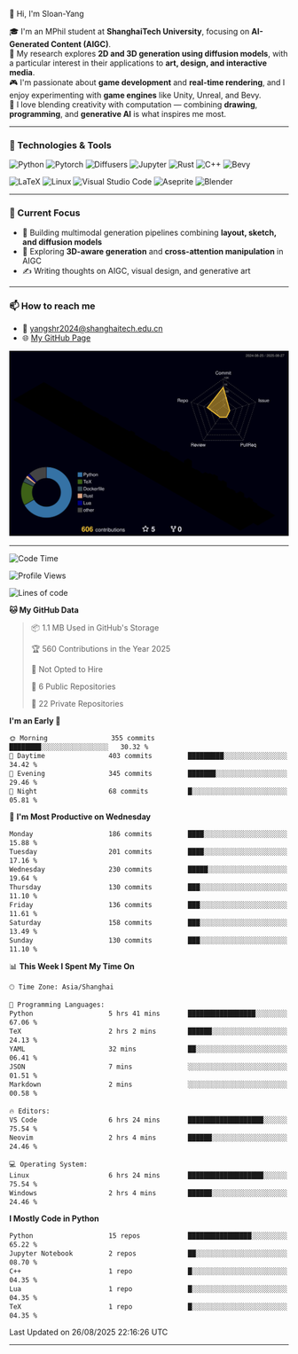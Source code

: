 👋 Hi, I'm Sloan-Yang

🎓 I'm an MPhil student at **ShanghaiTech University**, focusing on **AI-Generated Content (AIGC)**.  
🧠 My research explores **2D and 3D generation using diffusion models**, with a particular interest in their applications to **art, design, and interactive media**.  
🎮 I'm passionate about **game development** and **real-time rendering**, and I enjoy experimenting with **game engines** like Unity, Unreal, and Bevy.  
🎨 I love blending creativity with computation — combining **drawing**, **programming**, and **generative AI** is what inspires me most.

---

### 🧰 Technologies & Tools

![Python](https://img.shields.io/badge/python-%233776AB.svg?style=for-the-badge&logo=python&logoColor=white)
![Pytorch](https://img.shields.io/badge/pytorch-%23EE4C2C.svg?style=for-the-badge&logo=pytorch&logoColor=white)
![Diffusers](https://img.shields.io/badge/diffusers-HuggingFace-yellow?style=for-the-badge&logo=huggingface&logoColor=black)
![Jupyter](https://img.shields.io/badge/Jupyter-%23F37626.svg?style=for-the-badge&logo=Jupyter&logoColor=white)
![Rust](https://img.shields.io/badge/Rust-%23000000.svg?style=for-the-badge&logo=rust&logoColor=white)
![C++](https://img.shields.io/badge/C++-%2300599C.svg?style=for-the-badge&logo=c%2B%2B&logoColor=white)
![Bevy](https://img.shields.io/badge/Bevy-000000.svg?style=for-the-badge&logo=bevy&logoColor=white)

![LaTeX](https://img.shields.io/badge/LaTeX-47A141?style=for-the-badge&logo=latex&logoColor=white)
![Linux](https://img.shields.io/badge/Linux-FCC624?style=for-the-badge&logo=linux&logoColor=black)
![Visual Studio Code](https://img.shields.io/badge/VSCode-0078d7.svg?style=for-the-badge&logo=visual-studio-code&logoColor=white)
![Aseprite](https://img.shields.io/badge/Aseprite-FFFFFF?style=for-the-badge&logo=Aseprite&logoColor=%237D929E)
![Blender](https://img.shields.io/badge/Blender-F5792A?style=for-the-badge&logo=blender&logoColor=white)

---

### 🔭 Current Focus

- 🎨 Building multimodal generation pipelines combining **layout, sketch, and diffusion models**
- 🧪 Exploring **3D-aware generation** and **cross-attention manipulation** in AIGC
- ✍️ Writing thoughts on AIGC, visual design, and generative art

---

### 📫 How to reach me

- 📧 <a href="mailto:yangshr2024@shanghaitech.edu.cn">yangshr2024@shanghaitech.edu.cn</a>
- 🌐 [My GitHub Page](https://sloan-yang.github.io)  



![3D Profile](https://raw.githubusercontent.com/Sloan-Yang/Sloan-Yang/main/profile-3d-contrib/profile-night-rainbow.svg)

---


<!--START_SECTION:waka-->
![Code Time](http://img.shields.io/badge/Code%20Time-485%20hrs%2035%20mins-blue)

![Profile Views](http://img.shields.io/badge/Profile%20Views-1-blue)

![Lines of code](https://img.shields.io/badge/From%20Hello%20World%20I%27ve%20Written-2.1%20million%20lines%20of%20code-blue)

**🐱 My GitHub Data** 

> 📦 1.1 MB Used in GitHub's Storage 
 > 
> 🏆 560 Contributions in the Year 2025
 > 
> 🚫 Not Opted to Hire
 > 
> 📜 6 Public Repositories 
 > 
> 🔑 22 Private Repositories 
 > 
**I'm an Early 🐤** 

```text
🌞 Morning                355 commits         ████████░░░░░░░░░░░░░░░░░   30.32 % 
🌆 Daytime                403 commits         █████████░░░░░░░░░░░░░░░░   34.42 % 
🌃 Evening                345 commits         ███████░░░░░░░░░░░░░░░░░░   29.46 % 
🌙 Night                  68 commits          █░░░░░░░░░░░░░░░░░░░░░░░░   05.81 % 
```
📅 **I'm Most Productive on Wednesday** 

```text
Monday                   186 commits         ████░░░░░░░░░░░░░░░░░░░░░   15.88 % 
Tuesday                  201 commits         ████░░░░░░░░░░░░░░░░░░░░░   17.16 % 
Wednesday                230 commits         █████░░░░░░░░░░░░░░░░░░░░   19.64 % 
Thursday                 130 commits         ███░░░░░░░░░░░░░░░░░░░░░░   11.10 % 
Friday                   136 commits         ███░░░░░░░░░░░░░░░░░░░░░░   11.61 % 
Saturday                 158 commits         ███░░░░░░░░░░░░░░░░░░░░░░   13.49 % 
Sunday                   130 commits         ███░░░░░░░░░░░░░░░░░░░░░░   11.10 % 
```


📊 **This Week I Spent My Time On** 

```text
🕑︎ Time Zone: Asia/Shanghai

💬 Programming Languages: 
Python                   5 hrs 41 mins       █████████████████░░░░░░░░   67.06 % 
TeX                      2 hrs 2 mins        ██████░░░░░░░░░░░░░░░░░░░   24.13 % 
YAML                     32 mins             ██░░░░░░░░░░░░░░░░░░░░░░░   06.41 % 
JSON                     7 mins              ░░░░░░░░░░░░░░░░░░░░░░░░░   01.51 % 
Markdown                 2 mins              ░░░░░░░░░░░░░░░░░░░░░░░░░   00.58 % 

🔥 Editors: 
VS Code                  6 hrs 24 mins       ███████████████████░░░░░░   75.54 % 
Neovim                   2 hrs 4 mins        ██████░░░░░░░░░░░░░░░░░░░   24.46 % 

💻 Operating System: 
Linux                    6 hrs 24 mins       ███████████████████░░░░░░   75.54 % 
Windows                  2 hrs 4 mins        ██████░░░░░░░░░░░░░░░░░░░   24.46 % 
```

**I Mostly Code in Python** 

```text
Python                   15 repos            ████████████████░░░░░░░░░   65.22 % 
Jupyter Notebook         2 repos             ██░░░░░░░░░░░░░░░░░░░░░░░   08.70 % 
C++                      1 repo              █░░░░░░░░░░░░░░░░░░░░░░░░   04.35 % 
Lua                      1 repo              █░░░░░░░░░░░░░░░░░░░░░░░░   04.35 % 
TeX                      1 repo              █░░░░░░░░░░░░░░░░░░░░░░░░   04.35 % 
```




 Last Updated on 26/08/2025 22:16:26 UTC
<!--END_SECTION:waka-->

---





